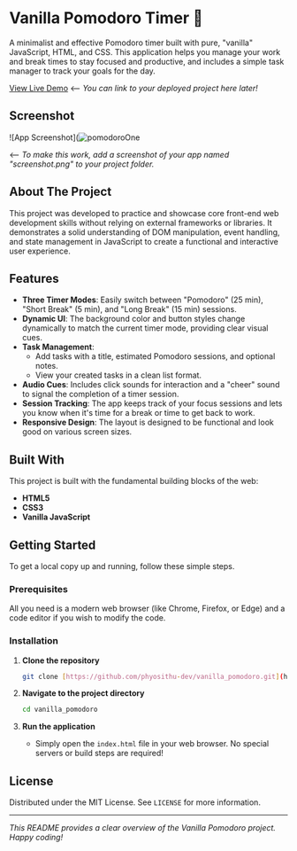 # Vanilla Pomodoro Timer 🍅

A minimalist and effective Pomodoro timer built with pure, "vanilla" JavaScript, HTML, and CSS. This application helps you manage your work and break times to stay focused and productive, and includes a simple task manager to track your goals for the day.

[View Live Demo](#) &lt;-- *You can link to your deployed project here later!*

## Screenshot

![App Screenshot](![pomodoroOne](https://github.com/user-attachments/assets/6245ab29-2992-49b5-a09d-caeb3baab8ec)

&lt;-- *To make this work, add a screenshot of your app named "screenshot.png" to your project folder.*

## About The Project

This project was developed to practice and showcase core front-end web development skills without relying on external frameworks or libraries. It demonstrates a solid understanding of DOM manipulation, event handling, and state management in JavaScript to create a functional and interactive user experience.

## Features

* **Three Timer Modes**: Easily switch between "Pomodoro" (25 min), "Short Break" (5 min), and "Long Break" (15 min) sessions.
* **Dynamic UI**: The background color and button styles change dynamically to match the current timer mode, providing clear visual cues.
* **Task Management**:
    * Add tasks with a title, estimated Pomodoro sessions, and optional notes.
    * View your created tasks in a clean list format.
* **Audio Cues**: Includes click sounds for interaction and a "cheer" sound to signal the completion of a timer session.
* **Session Tracking**: The app keeps track of your focus sessions and lets you know when it's time for a break or time to get back to work.
* **Responsive Design**: The layout is designed to be functional and look good on various screen sizes.

## Built With

This project is built with the fundamental building blocks of the web:

* **HTML5**
* **CSS3**
* **Vanilla JavaScript**

## Getting Started

To get a local copy up and running, follow these simple steps.

### Prerequisites

All you need is a modern web browser (like Chrome, Firefox, or Edge) and a code editor if you wish to modify the code.

### Installation

1.  **Clone the repository**
    ```sh
    git clone [https://github.com/phyosithu-dev/vanilla_pomodoro.git](https://github.com/phyosithu-dev/vanilla_pomodoro.git)
    ```

2.  **Navigate to the project directory**
    ```sh
    cd vanilla_pomodoro
    ```

3.  **Run the application**
    * Simply open the `index.html` file in your web browser. No special servers or build steps are required!

## License

Distributed under the MIT License. See `LICENSE` for more information.

---

_This README provides a clear overview of the Vanilla Pomodoro project. Happy coding!_
